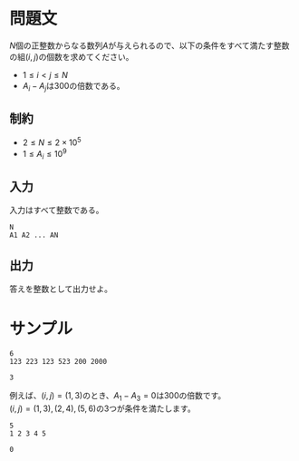 問題文
=====
$N$個の正整数からなる数列$A$が与えられるので、以下の条件をすべて満たす整数の組$(i,j)$の個数を求めてください。
- $1≤i<j≤N$
- $A_i−A_j$は$300$の倍数である。

制約
-----
- $2 ≤ N ≤ 2×10^5$
- $1 ≤ A_i ≤ 10^9$

入力
-----
入力はすべて整数である。
```
N
A1 A2 ... AN
```

出力
-----
答えを整数として出力せよ。

サンプル
=====
```入力1
6
123 223 123 523 200 2000
```

```出力1
3
```
例えば、$(i,j)=(1,3)$のとき、$A_1−A_3=0$は$300$の倍数です。 \
$(i,j)=(1,3),(2,4),(5,6)$の$3$つが条件を満たします。
```入力2
5
1 2 3 4 5
```

```出力2
0
```